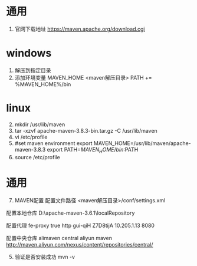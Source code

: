 # 通用

1. 官网下载地址
https://maven.apache.org/download.cgi

# windows
1. 解压到指定目录
2. 添加环境变量
MAVEN_HOME <maven解压目录>
PATH += %MAVEN_HOME%/bin

# linux
2. mkdir /usr/lib/maven
3. tar -xzvf apache-maven-3.8.3-bin.tar.gz -C /usr/lib/maven
4. vi /etc/profile
5. #set maven environment
export MAVEN_HOME=/usr/lib/maven/apache-maven-3.8.3 
export PATH=${MAVEN_HOME}/bin:$PATH 
6. source /etc/profile

# 通用

7. MAVEN配置
配置文件路径 <maven解压目录>/conf/settings.xml

配置本地仓库
<localRepository>D:\apache-maven-3.6.1\localRepository</localRepository>

配置代理
<proxy>
    <id>fe-proxy</id>
    <active>true</active>
    <protocol>http</protocol>
    <username>gui-qiH</username>
    <password>Z7D8tijA</password>
    <host>10.205.1.13</host>
    <port>8080</port>
</proxy>

配置中央仓库
<mirror>
    <id>alimaven</id>
    <mirrorOf>central</mirrorOf>
    <name>aliyun maven</name>
    <url>http://maven.aliyun.com/nexus/content/repositories/central/</url>
</mirror>

5. 验证是否安装成功
mvn -v